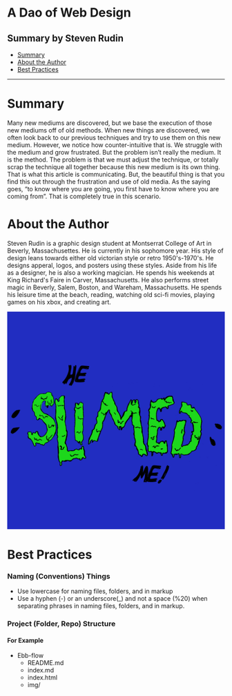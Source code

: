 # A Dao of Web Design
## Summary by Steven Rudin

- [Summary](#summary)
- [About the Author](#about-the-author)
- [Best Practices](#best-practices)

- - -

# Summary


Many new mediums are discovered, but we base the execution of those new mediums off of old methods. When new things are discovered, we often look back to our previous techniques and try to use them on this new medium. However, we notice how counter-intuitive that is. We struggle with the medium and grow frustrated. But the problem isn’t really the medium. It is the method. The problem is that we must adjust the technique, or totally scrap the technique all together because this new medium is its own thing. That is what this article is communicating. But, the beautiful thing is that you find this out through the frustration and use of old media. As the saying goes, “to know where you are going, you first have to know where you are coming from”. That is completely true in this scenario.


# About the Author


Steven Rudin is a graphic design student at Montserrat College of Art in Beverly, Massachusettes. He is currently in his sophomore year. His style of design leans towards either old victorian style or retro 1950's-1970's. He designs apperal, logos, and posters using these styles. Aside from his life as a designer, he is also a working magician. He spends his weekends at King Richard's Faire in Carver, Massachusetts. He also performs street magic in Beverly, Salem, Boston, and Wareham, Massachusetts. He spends his leisure time at the beach, reading, watching old sci-fi movies, playing games on his xbox, and creating art.    
 
 

![image for summary](img/HeSlimedMe.jpg)

# Best Practices
### Naming (Conventions) Things

- Use lowercase for naming files, folders, and in markup
- Use a hyphen (-) or an underscore(_) and not a space (%20) when separating phrases in naming files, folders, and in markup.

### Project (Folder, Repo) Structure
#### For Example
- Ebb-flow
  - README.md
  - index.md
  - index.html
  - img/
